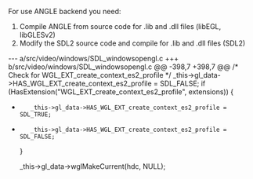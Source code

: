 For use ANGLE backend you need:

1. Compile ANGLE from source code for .lib and .dll files (libEGL, libGLESv2)
2. Modify the SDL2 source code and compile for .lib and .dll files (SDL2)

--- a/src/video/windows/SDL_windowsopengl.c
+++ b/src/video/windows/SDL_windowsopengl.c
@@ -398,7 +398,7 @@
     /* Check for WGL_EXT_create_context_es2_profile */
     _this->gl_data->HAS_WGL_EXT_create_context_es2_profile = SDL_FALSE;
     if (HasExtension("WGL_EXT_create_context_es2_profile", extensions)) {
-        _this->gl_data->HAS_WGL_EXT_create_context_es2_profile = SDL_TRUE;
+        _this->gl_data->HAS_WGL_EXT_create_context_es2_profile = SDL_FALSE;
     }

     _this->gl_data->wglMakeCurrent(hdc, NULL);
